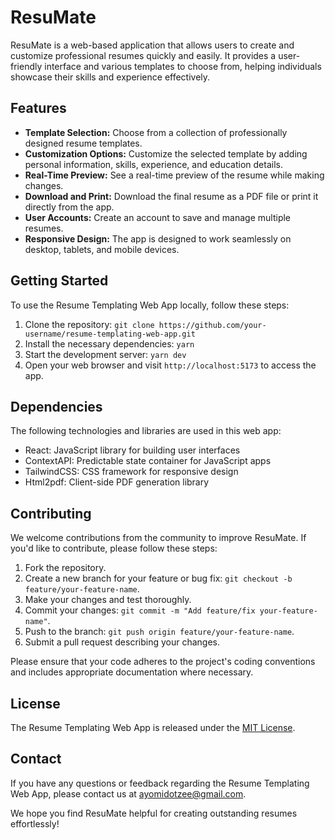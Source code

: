 # ResuMate

ResuMate is a web-based application that allows users to create and customize professional resumes quickly and easily. It provides a user-friendly interface and various templates to choose from, helping individuals showcase their skills and experience effectively.

## Features

- **Template Selection:** Choose from a collection of professionally designed resume templates.
- **Customization Options:** Customize the selected template by adding personal information, skills, experience, and education details.
- **Real-Time Preview:** See a real-time preview of the resume while making changes.
- **Download and Print:** Download the final resume as a PDF file or print it directly from the app.
- **User Accounts:** Create an account to save and manage multiple resumes.
- **Responsive Design:** The app is designed to work seamlessly on desktop, tablets, and mobile devices.

## Getting Started

To use the Resume Templating Web App locally, follow these steps:

1. Clone the repository: `git clone https://github.com/your-username/resume-templating-web-app.git`
2. Install the necessary dependencies: `yarn`
3. Start the development server: `yarn dev`
4. Open your web browser and visit `http://localhost:5173` to access the app.

## Dependencies

The following technologies and libraries are used in this web app:

- React: JavaScript library for building user interfaces
- ContextAPI: Predictable state container for JavaScript apps
- TailwindCSS: CSS framework for responsive design
- Html2pdf: Client-side PDF generation library

## Contributing

We welcome contributions from the community to improve ResuMate. If you'd like to contribute, please follow these steps:

1. Fork the repository.
2. Create a new branch for your feature or bug fix: `git checkout -b feature/your-feature-name`.
3. Make your changes and test thoroughly.
4. Commit your changes: `git commit -m "Add feature/fix your-feature-name"`.
5. Push to the branch: `git push origin feature/your-feature-name`.
6. Submit a pull request describing your changes.

Please ensure that your code adheres to the project's coding conventions and includes appropriate documentation where necessary.

## License

The Resume Templating Web App is released under the [MIT License](https://opensource.org/licenses/MIT).

## Contact

If you have any questions or feedback regarding the Resume Templating Web App, please contact us at [ayomidotzee@gmail.com](mailto:ayomidotzee@gmail.com).

We hope you find ResuMate helpful for creating outstanding resumes effortlessly!
